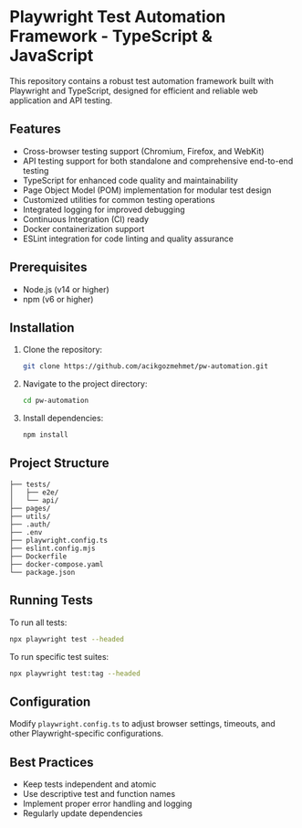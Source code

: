 # Playwright Test Automation Framework - TypeScript & JavaScript

This repository contains a robust test automation framework built with Playwright and TypeScript, designed for efficient and reliable web application and API testing.

## Features

- Cross-browser testing support (Chromium, Firefox, and WebKit)
- API testing support for both standalone and comprehensive end-to-end testing
- TypeScript for enhanced code quality and maintainability
- Page Object Model (POM) implementation for modular test design
- Customized utilities for common testing operations
- Integrated logging for improved debugging
- Continuous Integration (CI) ready
- Docker containerization support
- ESLint integration for code linting and quality assurance

## Prerequisites

- Node.js (v14 or higher)
- npm (v6 or higher)

## Installation

1. Clone the repository:

   ```bash
   git clone https://github.com/acikgozmehmet/pw-automation.git
   ```

2. Navigate to the project directory:

   ```bash
   cd pw-automation
   ```

3. Install dependencies:
   ```bash
   npm install
   ```

## Project Structure

```
├── tests/
│   ├── e2e/
│   └── api/
├── pages/
├── utils/
├── .auth/
├── .env
├── playwright.config.ts
├── eslint.config.mjs
├── Dockerfile
├── docker-compose.yaml
└── package.json
```

## Running Tests

To run all tests:

```bash
npx playwright test --headed
```

To run specific test suites:

```bash
npx playwright test:tag --headed
```

## Configuration

Modify `playwright.config.ts` to adjust browser settings, timeouts, and other Playwright-specific configurations.

## Best Practices

- Keep tests independent and atomic
- Use descriptive test and function names
- Implement proper error handling and logging
- Regularly update dependencies
